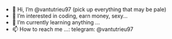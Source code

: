 - 👋 Hi, I’m @vantutrieu97 (pick up everything that may be pale)
- 👀 I’m interested in coding, earn money, sexy...
- 🌱 I’m currently learning anything ...
- 📫 How to reach me ...: telegram: @vantutrieu97
<!---
vantutrieu97/vantutrieu97 is a ✨ special ✨ repository because its `README.md` (this file) appears on your GitHub profile.
You can click the Preview link to take a look at your changes.
--->
